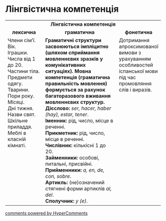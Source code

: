 <div id="hypercomments_widget" class="js-hypercomments-widget invisible"></div>

# Лінгвістична компетенція

<table>
  <tr>
    <td align="center" colspan="3"><b>Лінгвістична компетенція</b></td>
  </tr>
            <tr>
                <td align="center"><b>лексична</b></td>
                <td align="center"><b>граматична</b></td>
                <td align="center"><b>фонетична</b></td>
            </tr>
            <tr>
                <td width="25%" style="vertical-align:top !important;">
                Члени сім’ї.<br>
                Вік.<br>
                Іграшки.<br>
                Числа від 1 до 20.<br>
                Частини тіла.<br>
                Предмети одягу.<br>
                Тварини.<br>
                Пори року.<br>
                Місяці.<br>
                Дні тижня.<br>
                Назви свят.<br> 
                Шкільне приладдя.<br>
                Меблі в класній кімнаті.<br> </td>
                <td width="50%" style="vertical-align:top !important;">
                <b>Граматичні структури засвоюються імпліцитно (шляхом сприймання  мовленнєвих зразків у комунікативних ситуаціях). Мовна компетенція (граматична правильність мовлення) формується за рахунок багаторазового вживання  мовленнєвих структур.</b><br>
<b>Дієслово:</b> <i>ser, hacer, haber (hay), estar, tener</i>.<br>
<b>Іменник:</b> рід, число, місце в реченні.<br>
<b>Прикметник:</b> рід, число, місце в реченні.<br>
<b>Числівник:</b> кількісні 1 до 20.<br>
<b>Займенники:</b> особові, питальні, присвійні.<br>
<b>Прийменники:</b> <i>a, en, de, con, sobre</i>.<br>
<b>Артикль:</b> (не)означений cтягнені форми артиклів <i>al, del</i>. <br>
<b>Сполучник:</b> <i>y (e)</i>.<br>
</td>
                <td width="25%" style="vertical-align:top !important;">Дотримання апроксимованої вимови з урахуванням особливостей іспанської мови під час промовляння слів і виразів.</td>
            </tr>
</table>

<div class="js-hypercomments-container">
    <a href="http://hypercomments.com" class="hc-link" title="comments widget">comments powered by HyperComments</a>
</div>